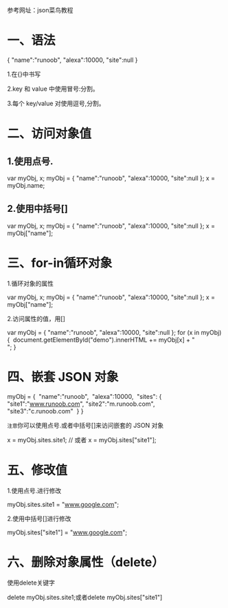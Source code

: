 参考网址：json菜鸟教程



# 一、语法



{ "name":"runoob", "alexa":10000, "site":null }

1.在{}中书写

2.key 和 value 中使用冒号:分割。

3.每个 key/value 对使用逗号,分割。



# 二、访问对象值



## 1.使用点号.

var myObj, x;
myObj = { "name":"runoob", "alexa":10000, "site":null };
x = myObj.name;



## 2.使用中括号[]

var myObj, x;
myObj = { "name":"runoob", "alexa":10000, "site":null };
x = myObj["name"];



# 三、for-in循环对象



1.循环对象的属性

var myObj, x;
myObj = { "name":"runoob", "alexa":10000, "site":null };
x = myObj["name"];



2.访问属性的值，用[]

var myObj = { "name":"runoob", "alexa":10000, "site":null };
for (x in myObj) {
​    document.getElementById("demo").innerHTML += myObj[x] + "<br>";
}



# 四、嵌套 JSON 对象

myObj = {
​    "name":"runoob",
​    "alexa":10000,
​    "sites": {
​        "site1":"www.runoob.com",
​        "site2":"m.runoob.com",
​        "site3":"c.runoob.com"
​    }
}



`注意`你可以使用点号.或者中括号[]来访问嵌套的 JSON 对象

x = myObj.sites.site1;
// 或者
x = myObj.sites["site1"];



# 五、修改值

1.使用点号.进行修改

myObj.sites.site1 = "www.google.com";

2.使用中括号[]进行修改

myObj.sites["site1"] = "www.google.com";



# 六、删除对象属性（delete）

使用delete关键字

delete myObj.sites.site1;或者delete myObj.sites["site1"]



